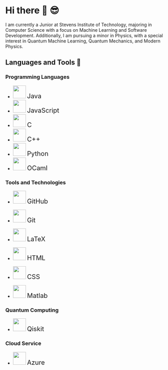 # Hi there 👋 😎
I am currently a Junior at Stevens Institute of Technology, majoring in Computer Science with a focus on Machine Learning and Software Development. Additionally, I am pursuing a minor in Physics, with a special interest in Quantum Machine Learning, Quantum Mechanics, and Modern Physics.


## Languages and Tools 🧰

### Programming Languages
- <img src="https://api.iconify.design/hugeicons:java.svg" width="40" height="40"> <span style="font-size:20px;">Java</span>
- <img src="https://api.iconify.design/nonicons:javascript-16.svg" width="40" height="40"> <span style="font-size:20px;">JavaScript</span>
- <img src="https://api.iconify.design/teenyicons:c-outline.svg" width="40" height="40"> <span style="font-size:20px;">C</span>
- <img src="https://api.iconify.design/nonicons:c-plusplus-16.svg" width="40" height="40"> <span style="font-size:20px;">C++</span>
- <img src="https://api.iconify.design/bxl:python.svg" width="40" height="40"> <span style="font-size:20px;">Python</span>
- <img src="https://api.iconify.design/simple-icons:ocaml.svg" width="40" height="40"> <span style="font-size:20px;">OCaml</span>

### Tools and Technologies
- <img src="https://api.iconify.design/mdi:github.svg" width="40" height="40"> <span style="font-size:20px;">GitHub</span>
- <img src="https://api.iconify.design/mdi:git.svg" width="40" height="40"> <span style="font-size:20px;">Git</span>
- <img src="https://api.iconify.design/file-icons:latex.svg" width="40" height="40"> <span style="font-size:20px;">LaTeX</span>
- <img src="https://api.iconify.design/material-symbols-light:html.svg" width="40" height="40"> <span style="font-size:20px;">HTML</span>
- <img src="https://api.iconify.design/material-symbols:css.svg" width="40" height="40"> <span style="font-size:20px;">CSS</span>

- <img src="https://api.iconify.design/file-icons:matlab.svg" width="40" height="40"> <span style="font-size:20px;">Matlab</span>

### Quantum Computing
- <img src="https://api.iconify.design/carbon:qiskit.svg" width="40" height="40"> <span style="font-size:20px;">Qiskit</span>

### Cloud Service
- <img src="https://api.iconify.design/teenyicons:azure-solid.svg" width="40" height="40"> <span style="font-size:20px;">Azure</span>